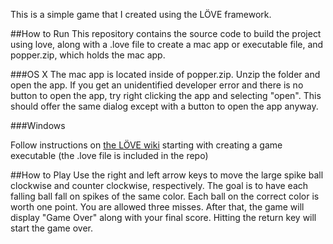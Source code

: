 This is a simple game that I created using the LÖVE framework. 

##How to Run
This repository contains the source code to build the project using love, along with a .love file to create a mac app or executable file, and popper.zip, which holds the mac app.

###OS X
The mac app is located inside of popper.zip. Unzip the folder and open the app. If you get an unidentified developer error and there is no button to open the app, try right clicking the app and selecting "open". This should offer the same dialog except with a button to open the app anyway.

###Windows

Follow instructions on [the LÖVE wiki](https://love2d.org/wiki/Game_Distribution) starting with creating a game executable (the .love file is included in the repo)





##How to Play
Use the right and left arrow keys to move the large spike ball clockwise and counter clockwise, respectively. The goal is to have each falling ball fall on spikes of the same color. Each ball on the correct color is worth one point. You are allowed three misses. After that, the game will display "Game Over" along with your final score. Hitting the return key will start the game over. 